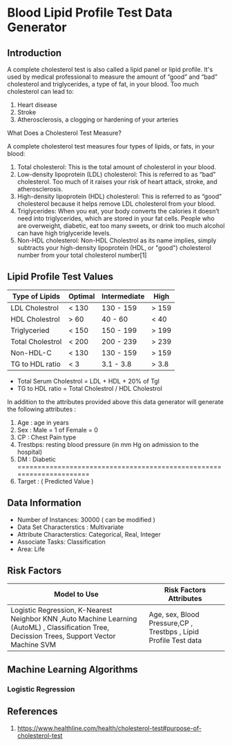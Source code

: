 # Blood Lipid Profile Test Data Generator

## Introduction
A complete cholesterol test is also called a lipid panel or lipid profile. It's used by medical professional to measure the amount of “good” and “bad” cholesterol and triglycerides, a type of fat, in your blood.
Too much cholesterol can lead to:

1. Heart disease
2. Stroke
3. Atherosclerosis, a clogging or hardening of your arteries

What Does a Cholesterol Test Measure?

A complete cholesterol test measures four types of lipids, or fats, in your blood:

1. Total cholesterol: This is the total amount of cholesterol in your blood.
2. Low-density lipoprotein (LDL) cholesterol: This is referred to as “bad” cholesterol. Too much of it raises your risk of heart attack, stroke, and atherosclerosis.
3. High-density lipoprotein (HDL) cholesterol: This is referred to as “good” cholesterol because it helps remove LDL cholesterol from your blood.
4. Triglycerides: When you eat, your body converts the calories it doesn’t need into triglycerides, which are stored in your fat cells. People who are overweight, diabetic, eat too many sweets, or drink too much alcohol can have high triglyceride levels.
5. Non-HDL cholesterol: Non-HDL Cholestrol as its name implies, simply subtracts your high-density lipoprotein (HDL, or "good") cholesterol number from your total cholesterol number[1]


## Lipid Profile Test Values 

| Type of Lipids | Optimal | Intermediate | High |
| --- | --- | --- | --- |
| LDL Cholestrol | < 130  | 130 - 159 | > 159  |
| HDL Cholestrol | > 60 | 40 - 60 | < 40 |
| Triglyceried | < 150  | 150 - 199  | > 199  |
| Total Cholestrol | < 200 | 200 - 239 | > 239 |
| Non-HDL-C | < 130 | 130 - 159 | > 159  |
| TG to HDL ratio | < 3 | 3.1 - 3.8  | > 3.8 |

* Total Serum Cholestrol = LDL + HDL + 20% of Tgl
* TG to HDL ratio  = Total Cholestrol / HDL Cholestrol


In addition to the attributes provided above this data generator will generate the following attributes :

1. Age : age in years
2. Sex : Male = 1 of Female = 0 
3. CP : Chest Pain  type
4. Trestbps:  resting blood pressure (in mm Hg on admission to the hospital)
5. DM : Diabetic 
=====================================================================
6. Target : ( Predicted Value )

## Data Information 

* Number of Instances:
30000 ( can be modified )
* Data Set Characterstics : 
Multivariate
* Attribute Characterstics: 
Categorical, Real, Integer
* Associate Tasks:
Classification
* Area:
Life


## Risk Factors 


| Model to Use| Risk Factors Attributes |
| --- | --- | 
| Logistic Regression, K-Nearest Neighbor KNN ,Auto Machine Learning (AutoML) , Classification Tree, Decission Trees, Support Vector Machine SVM| Age, sex, Blood Pressure,CP , Trestbps , Lipid Profile Test data| 


## Machine Learning Algorithms

### Logistic Regression





## References

1. https://www.healthline.com/health/cholesterol-test#purpose-of-cholesterol-test